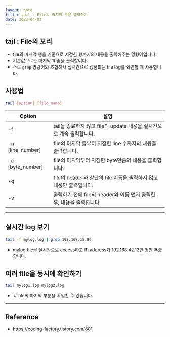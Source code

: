 ```yaml
---
layout: note
title: tail - File의 마지막 부분 출력하기
date: 2023-04-03
---
```





## tail : File의 꼬리

- file의 마지막 행을 기준으로 지정한 행까지의 내용을 출력해주는 명령어입니다.
- 기본값으로는 마지막 10줄을 출력합니다.
- 주로 `grep` 명령어와 조합해서 실시간으로 갱신되는 file log를 확인할 때 사용합니다.


## 사용법

```sh
tail [option] [file_name]
```

| Option | 설명 |
| --- | --- |
| -f | tail을 종료하지 않고 file의 update 내용을 실시간으로 계속 출력합니다. |
| -n [line_number] | file의 마지막 줄부터 지정한 line 수까지의 내용을 출력합니다. |
| -c [byte_number] | file의 마지막부터 지정한 byte만큼의 내용을 출력합니다. |
| -q | file의 header와 상단의 file 이름을 출력하지 않고 내용만 출력합니다. |
| -v | 출력하기 전에 file의 header와 이름 먼저 출력한 후, 내용을 출력합니다. |




---




## 실시간 log 보기

```sh
tail -f mylog.log | grep 192.168.15.86
```

- mylog file을 실시간으로 access하고 IP address가 192.168.42.12인 행만 추출합니다.


## 여러 file을 동시에 확인하기

```sh
tail mylog1.log mylog2.log
```

- 각 file의 마지막 부분을 확일할 수 있습니다.




---




## Reference

- <https://coding-factory.tistory.com/801>
